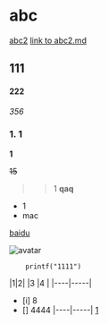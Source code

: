 # abc
[abc2](abc2.md)
[link to abc2.md](./abc2.md)
## 111
#### 222
*356*
### <span id="jump1">1. 1</span>

**1**

~~15~~

>>1
**qaq**
- 1
- mac

[baidu](http://baidu.com)

![avatar](https://https://pics1.baidu.com/feed/9922720e0cf3d7ca428454b71e7f000f6a63a96c.png?token=db00bf96ae6ffa3aa34dce8626ef2710)


```
	printf("1111")
```

|1|2|
|3 |4   |
|----|-----|


* [i] 8
* [] 4444
|----|-----|
[1](#jump1)

